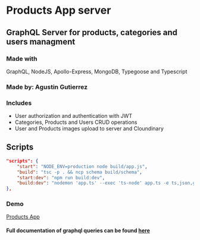 # Products App server

## GraphQL Server for products, categories and users managment

### Made with

GraphQL, NodeJS, Apollo-Express, MongoDB, Typegoose and Typescript

### Made by: Agustin Gutierrez

### Includes

- User authorization and authentication with JWT
- Categories, Products and Users CRUD operations
- User and Products images upload to server and Cloundinary

## Scripts

```json
"scripts": {
    "start": "NODE_ENV=production node build/app.js",
    "build": "tsc -p . && ncp schema build/schema",
    "start:dev": "npm run build:dev",
    "build:dev": "nodemon 'app.ts' --exec 'ts-node' app.ts -e ts,json,graphql"
},
```

### Demo

[Products App](https://productos-app-server.fly.dev/)

#### Full documentation of graphql queries can be found [here](https://studio.apollographql.com/graph/ProductosAppDocumentation)
